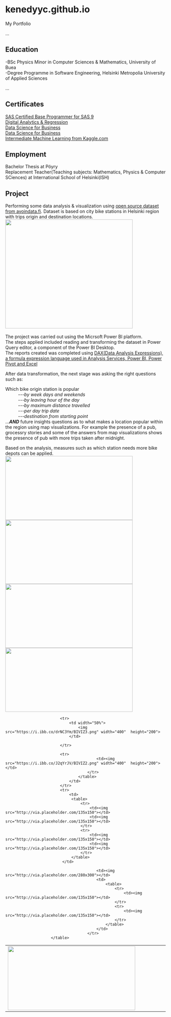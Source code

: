 # kenedyyc.github.io
My Portfolio

...
## Education
-BSc Physics Minor in Computer Sciences & Mathematics, University of Buea </br>
-Degree Programme in Software Engineering, Helsinki Metropolia University of Applied Sciences


...
## Certificates
<a href="https://www.credly.com/badges/1ae79ca1-5702-445d-a713-5cbd1a363215/public_url">SAS Certified Base Programmer for SAS 9 </a> </br>
<a href="https://courses.cognitiveclass.ai/certificates/914e4d207c6c4369be670d0ac3b356fc">Digital Analytics & Regression </a> </br>
<a href="https://www.credly.com/badges/e1369143-16b0-4716-aa1b-d4c57d6f9c4a/public_url">Data Science for Business</a></br>
<a href="https://www.credly.com/badges/e1369143-16b0-4716-aa1b-d4c57d6f9c4a/public_url">Data Science for Business</a></br>
<a href="https://i.ibb.co/bz8XY1h/Kenedy-Intermediate-Machine-Learning.png">Intermediate Machine Learning from Kaggle.com</a></br>

## Employment
Bachelor Thesis at Pöyry </br>
Replacement Teacher(Teaching subjects: Mathematics, Physics & Computer SCiences) at International School of Helsinki(ISH)


## Project

Performing some data analysis & visualization using <a href="https://www.avoindata.fi/data/en_GB/dataset/helsingin-ja-espoon-kaupunkipyorilla-ajatut-matkat">open source dataset from avoindata.fi</a>.
Dataset is based on city bike stations in Helsinki region with trips origin and  destination locations.
<img src="https://i.ibb.co/C5MSkbf/BIVIZ1data.png" width="400"
     height="341"> </br>
</br>The project was carried out using the Micrsoft Power BI platform.</br>
The steps applied included reading and transforming the dataset in Power Query editor, a component of the Power BI Desktop.</br>
The reports created was completed using <a href="https://docs.microsoft.com/en-us/dax/dax-overview">DAX(Data Analysis Expressions), a formula expression language used in Analysis Services, Power BI, Power Pivot and Excel</a>

After data transformation, the next stage was asking the right questions such as:
<dl>
  <dt>Which bike origin station is popular</dt>
  <i><dd>---by week days and weekends</dd></i>
  <i><dd>---by leaving hour of the day</dd></i>
  <i><dd>---by maximum distance travelled</dd></i>
  <i><dd>---per day trip date</dd></i>
  <i><dd>---destination from starting point</dd></i>
  ...<i><strong>AND</strong></i> future insights questions as to what makes a location popular within the region using map visualizations.
  For example the presence of a pub, grocessry stories and some of the answers from map visualizations shows the presence
  of pub with more trips taken after midnight. 
</dl>
Based on the analysis, measures such as which station needs more bike depots can be applied.

<img src="https://i.ibb.co/bsxZtnF/BIVIZ4.png" width="400"  height="200"> 
<img src="https://i.ibb.co/drNC3Ym/BIVIZ3.png" width="400"  height="200"> 
<img src="https://i.ibb.co/J2qYrJV/BIVIZ2.png" width="400"  height="200">
<img src="https://i.ibb.co/3CsbCmt/BIVIZ1.png" width="400"  height="200">

<table width="100%">
                            <tr>
                                <td width="60%">
                                    <img src="https://i.ibb.co/bsxZtnF/BIVIZ4.png" width="400"  height="200"> 
                                </td>
                            <tr>
                            
                            <tr>    
                                <td width="50%">
                                    <img src="https://i.ibb.co/drNC3Ym/BIVIZ3.png" width="400"  height="200"> 
                                </td>
                                            
                            </tr>

                            <tr>
                                            <td><img src="https://i.ibb.co/J2qYrJV/BIVIZ2.png" width="400"  height="200"></td>
                                        </tr>
                                    </table>
                                </td>
                            </tr>
                            <tr>
                                <td>
                                 <table>
                                     <tr>
                                         <td><img src="http://via.placeholder.com/135x150"></td>
                                         <td><img src="http://via.placeholder.com/135x150"></td>
                                     </tr>
                                     <tr>
                                         <td><img src="http://via.placeholder.com/135x150"></td>
                                         <td><img src="http://via.placeholder.com/135x150"></td>
                                     </tr>
                                 </table>
                             </td>

                                            <td><img src="http://via.placeholder.com/280x300"></td>
                                            <td>
                                                <table>
                                                    <tr>
                                                        <td><img src="http://via.placeholder.com/135x150"></td>
                                                    </tr>
                                                    <tr>
                                                        <td><img src="http://via.placeholder.com/135x150"></td>
                                                    </tr>
                                                </table>
                                            </td>
                                        </tr>
                        </table>